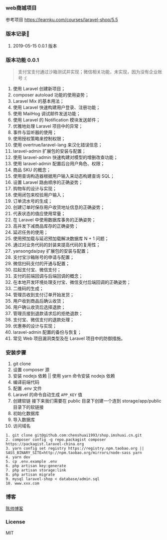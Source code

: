 ### web商城项目
参考项目 https://learnku.com/courses/laravel-shop/5.5 
### 版本记录📝
1. 2019-05-15  0.0.1 版本

### 版本功能 0.0.1
> 支付宝支付通过沙箱测试并实现；微信相关功能，未实现，因为没有企业账号 :(
1. 使用 Laravel 创建新项目；
2. composer autoload 功能的使用姿势；
3. Laravel Mix 的基本用法；
4. 使用 Laravel 快速构建用户登录、注册功能；
5. 使用 MailHog 调试邮件发送功能；
6. 使用 Laravel 的 Notification 模块发送邮件；
7. 优雅地处理 Laravel 项目中的异常；
8. 事件与监听器的使用；
9. 使用授权策略来控制权限；
10. 使用 overtrue/laravel-lang 来汉化错误信息；
11. laravel-admin 扩展包的安装与配置；
12. 使用 laravel-admin 快速构建对模型的增删改查功能；
13. 使用 laravel-admin 配置后台用户角色、权限；
14. 商品 SKU 的概念；
15. 使用查询构造器根据用户输入来动态构建查询 SQL；
16. 设置 Laravel 路由顺序的正确姿势；
17. 购物车的设计与实现；
18. 使用闭包来校验用户输入；
19. 订单流水号的生成；
20. 创建订单时保存用户收货地址信息的正确姿势；
21. 代表状态的值应使用常量；
22. 在 Laravel 中使用数据库事务的正确姿势；
23. 高并发下减商品库存的正确姿势；
24. 延迟任务的使用；
25. 使用预加载与延迟预加载解决数据库 N + 1 问题；
26. 通过对业务代码的封装来提高代码的复用性；
27. yansongda/pay 扩展包的安装与配置；
28. 支付宝沙箱账号的申请与配置；
29. 微信扫码支付的开通与配置； 
30. 拉起支付宝、微信支付；
31. 支付的前端回调与后端回调的概念；
32. 在本地开发环境处理支付宝、微信支付后端回调的正确姿势；
33. 二维码的生成；
34. 管理员收到支付订单开始发货；
35. 用户收到商品后确认收货；
36. 用户确认收货后选择退款；
37. 管理员接到退款请求后的拒绝退款；
38. 支付宝、微信支付的退款处理；
39. 优惠券的设计与实现；
40. laravel-admin 配置的备份与恢复；
41. 常见 Web 项目漏洞类型及在 Laravel 项目中的防御措施。

### 安装步骤
1. git clone
2. 设置 composer 源
3. 安装 nodejs 依赖 || 使用 yarn 命令安装 nodejs 依赖
4. 编译前端代码
5. 配置 .env 文件
6. Laravel 的命令自动生成 `APP_KEY` 值
7. 创建软链 接下来我们需要在 public 目录下创建一个连到 storage/app/public 目录下的软链接
8. 初始化数据库
9. 导入数据库
10. 访问域名
```git
1. git clone git@github.com:chenshuai1993/shop.imshuai.cn.git
2. composer config -g repo.packagist composer https://packagist.laravel-china.org 
3. yarn config set registry https://registry.npm.taobao.org || SASS_BINARY_SITE=http://npm.taobao.org/mirrors/node-sass yarn
4. yarn dev
5. cp .env.example .env
6. php artisan key:generate
7. php artisan storage:link
8. php artisan migrate
9. mysql laravel-shop < database/admin.sql
10. www.xxx.com
```


### 博客
[陈帅博客](http://www.imshuai.cn)

### License

MIT